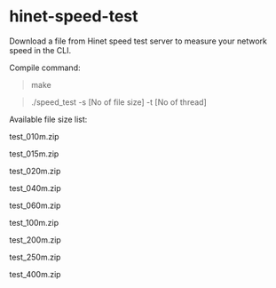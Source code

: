 # hinet-speed-test

Download a file from Hinet speed test server to measure your network speed in the CLI.

Compile command:

> make

> ./speed_test -s [No of file size] -t [No of thread]

Available file size list:

test_010m.zip

test_015m.zip

test_020m.zip

test_040m.zip

test_060m.zip

test_100m.zip

test_200m.zip

test_250m.zip

test_400m.zip
